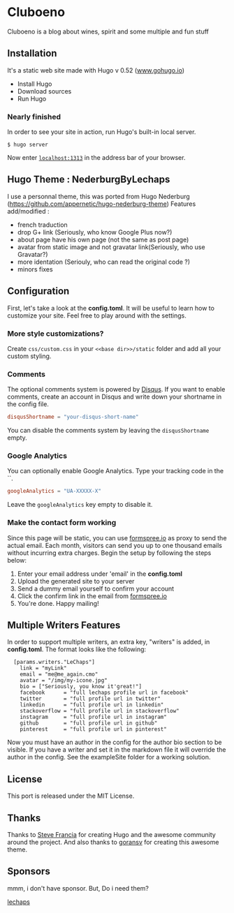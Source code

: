 # Cluboeno
Cluboeno is a blog about wines, spirit and some multiple and fun stuff

## Installation
It's a static web site made with Hugo v 0.52 (www.gohugo.io)
- Install Hugo
- Download sources
- Run Hugo

### Nearly finished
In order to see your site in action, run Hugo's built-in local server.
```
$ hugo server
```
Now enter [`localhost:1313`](http://localhost:1313) in the address bar of your browser.

## Hugo Theme : NederburgByLechaps
I use a personnal theme, this was ported from Hugo Nederburg (https://github.com/appernetic/hugo-nederburg-theme)
Features add/modified : 
 - french traduction
 - drop G+ link (Seriously, who know Google Plus now?)
 - about page have his own page (not the same as post page)
 - avatar from static image and not gravatar link(Seriously, who use Gravatar?)
 - more identation (Seriouly, who can read the original code ?)
 - minors fixes

## Configuration
First, let's take a look at the **config.toml**. It will be useful to learn how to customize your site. Feel free to play around with the settings.

### More style customizations?
Create `css/custom.css` in your `<<base dir>>/static` folder and add all your custom styling.

### Comments
The optional comments system is powered by [Disqus](https://disqus.com). If you want to enable comments, create an account in Disqus and write down your shortname in the config file.
```toml
disqusShortname = "your-disqus-short-name"
```
You can disable the comments system by leaving the `disqusShortname` empty.

### Google Analytics
You can optionally enable Google Analytics. Type your tracking code in the ``.
```toml
googleAnalytics = "UA-XXXXX-X"
```
Leave the `googleAnalytics` key empty to disable it.

### Make the contact form working
Since this page will be static, you can use [formspree.io](//formspree.io/) as proxy to send the actual email. Each month, visitors can send you up to one thousand emails without incurring extra charges. Begin the setup by following the steps below:

1. Enter your email address under 'email' in the **config.toml**
2. Upload the generated site to your server
3. Send a dummy email yourself to confirm your account
4. Click the confirm link in the email from [formspree.io](//formspree.io/)
5. You're done. Happy mailing!

## Multiple Writers Features
In order to support multiple writers, an extra key, "writers" is added, in **config.toml**. The format looks like the following:
```
  [params.writers."LeChaps"]
    link = "myLink"
    email = "me@me_again.cmo"
    avatar = "/img/my-icone.jpg"
    bio = ["Seriously, you know it'great!"]
    facebook      = "full lechaps profile url in facebook"
    twitter       = "full profile url in twitter"
    linkedin      = "full profile url in linkedin"
    stackoverflow = "full profile url in stackoverflow"
    instagram     = "full profile url in instagram"
    github        = "full profile url in github"
    pinterest     = "full profile url in pinterest"
```
Now you must have an author in the config for the author bio section to be visible. If you have a writer and set it in the markdown file it will override the author in the config. See the exampleSite folder for a working solution.

## License
This port is released under the MIT License.

## Thanks
Thanks to [Steve Francia](https://github.com/spf13) for creating Hugo and the awesome community around the project. And also thanks to [goransv](https://github.com/appernetic) for creating this awesome theme.

## Sponsors
mmm, i don't have sponsor. But, Do i need them?

[lechaps](https://github.com/lechaps) 




